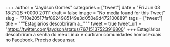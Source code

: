 
+++
author = "Jaydson Gomes"
categories = ["tweet"]
date = "Fri Jun 03 18:21:28 +0000 2011"
draft = false
image = "No media found for this Tweet"
slug = "710e20517faf8924985149e3d050e9d472100889"
tags = ["tweet"]
title = """Estagiários descobriram a..."""
tweet = true
tweet_url = "https://twitter.com/jaydson/status/76715137523916800"
+++
Estagiários descobriram a senha do meu Linux e curtiram comunidades homosexuais no Facebook. Preciso descansar.
